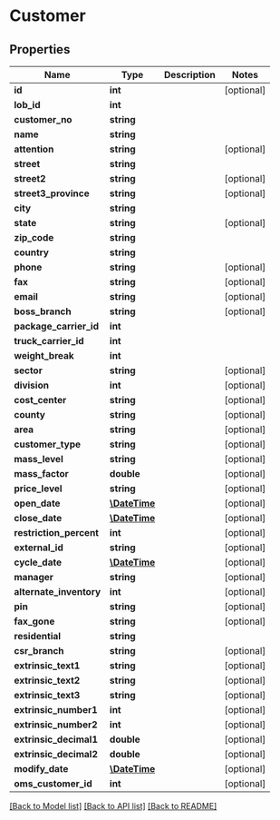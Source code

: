 # Customer

## Properties
Name | Type | Description | Notes
------------ | ------------- | ------------- | -------------
**id** | **int** |  | [optional] 
**lob_id** | **int** |  | 
**customer_no** | **string** |  | 
**name** | **string** |  | 
**attention** | **string** |  | [optional] 
**street** | **string** |  | 
**street2** | **string** |  | [optional] 
**street3_province** | **string** |  | [optional] 
**city** | **string** |  | 
**state** | **string** |  | [optional] 
**zip_code** | **string** |  | 
**country** | **string** |  | 
**phone** | **string** |  | [optional] 
**fax** | **string** |  | [optional] 
**email** | **string** |  | [optional] 
**boss_branch** | **string** |  | [optional] 
**package_carrier_id** | **int** |  | 
**truck_carrier_id** | **int** |  | 
**weight_break** | **int** |  | 
**sector** | **string** |  | [optional] 
**division** | **int** |  | [optional] 
**cost_center** | **string** |  | [optional] 
**county** | **string** |  | [optional] 
**area** | **string** |  | [optional] 
**customer_type** | **string** |  | [optional] 
**mass_level** | **string** |  | [optional] 
**mass_factor** | **double** |  | [optional] 
**price_level** | **string** |  | [optional] 
**open_date** | [**\DateTime**](\DateTime.md) |  | [optional] 
**close_date** | [**\DateTime**](\DateTime.md) |  | [optional] 
**restriction_percent** | **int** |  | [optional] 
**external_id** | **string** |  | [optional] 
**cycle_date** | [**\DateTime**](\DateTime.md) |  | [optional] 
**manager** | **string** |  | [optional] 
**alternate_inventory** | **int** |  | [optional] 
**pin** | **string** |  | [optional] 
**fax_gone** | **string** |  | [optional] 
**residential** | **string** |  | 
**csr_branch** | **string** |  | [optional] 
**extrinsic_text1** | **string** |  | [optional] 
**extrinsic_text2** | **string** |  | [optional] 
**extrinsic_text3** | **string** |  | [optional] 
**extrinsic_number1** | **int** |  | [optional] 
**extrinsic_number2** | **int** |  | [optional] 
**extrinsic_decimal1** | **double** |  | [optional] 
**extrinsic_decimal2** | **double** |  | [optional] 
**modify_date** | [**\DateTime**](\DateTime.md) |  | [optional] 
**oms_customer_id** | **int** |  | [optional] 

[[Back to Model list]](../README.md#documentation-for-models) [[Back to API list]](../README.md#documentation-for-api-endpoints) [[Back to README]](../README.md)


